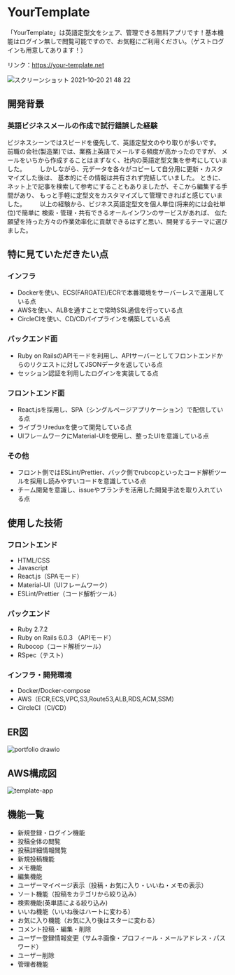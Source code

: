 # YourTemplate

「YourTemplate」は英語定型文をシェア、管理できる無料アプリです！基本機能はログイン無しで閲覧可能ですので、お気軽にご利用ください。（ゲストログインも用意してあります！）

リンク：https://your-template.net

![スクリーンショット 2021-10-20 21 48 22](https://user-images.githubusercontent.com/67878526/138095935-85f58c11-4992-4082-8a94-6b6251e5620b.png)

## 開発背景

### 英語ビジネスメールの作成で試行錯誤した経験
ビジネスシーンではスピードを優先して、英語定型文のやり取りが多いです。
前職の会社(製造業)では、業務上英語でメールする頻度が高かったのですが、
メールをいちから作成することはまずなく、社内の英語定型文集を参考にしていました。
　　しかしながら、元データを各々がコピーして自分用に更新・カスタマイズした後は、
基本的にその情報は共有されず完結していました。
ときに、ネット上で記事を検索して参考にすることもありましたが、そこから編集する手間があり、
もっと手軽に定型文をカスタマイズして管理できればと感じていました。
　　以上の経験から、ビジネス英語定型文を個人単位(将来的には会社単位)で簡単に
検索・管理・共有できるオールインワンのサービスがあれば、
似た願望を持った方々の作業効率化に貢献できるはずと思い、開発するテーマに選びました。

## 特に見ていただきたい点
### インフラ
- Dockerを使い、ECS(FARGATE)/ECRで本番環境をサーバーレスで運用している点
- AWSを使い、ALBを通すことで常時SSL通信を行っている点
- CircleCIを使い、CD/CDパイプラインを構築している点
### バックエンド面
- Ruby on RailsのAPIモードを利用し、APIサーバーとしてフロントエンドからのリクエストに対してJSONデータを返している点
- セッション認証を利用したログインを実装してる点
### フロントエンド面
- React.jsを採用し、SPA（シングルページアプリケーション）で配信している点
- ライブラリreduxを使って開発している点
- UIフレームワークにMaterial-UIを使用し、整ったUIを意識している点
### その他
- フロント側ではESLint/Prettier、バック側でrubcopといったコード解析ツールを採用し読みやすいコードを意識している点
- チーム開発を意識し、issueやブランチを活用した開発手法を取り入れている点


## 使用した技術
### フロントエンド
- HTML/CSS
- Javascript
- React.js（SPAモード）
- Material-UI（UIフレームワーク）
- ESLint/Prettier（コード解析ツール）
### バックエンド
- Ruby 2.7.2
- Ruby on Rails 6.0.3 （APIモード）
- Rubocop（コード解析ツール）
- RSpec（テスト）
### インフラ・開発環境
- Docker/Docker-compose
- AWS（ECR,ECS,VPC,S3,Route53,ALB,RDS,ACM,SSM）
- CircleCI（CI/CD）


## ER図

![portfolio drawio](https://user-images.githubusercontent.com/67878526/138094535-cc5e5629-28d7-49a5-ac1e-006c2d8f8229.png)


## AWS構成図

![template-app](https://user-images.githubusercontent.com/67878526/138094985-547295f8-cfbe-45ff-81ed-f30f24646621.png)


## 機能一覧
- 新規登録・ログイン機能
- 投稿全体の閲覧
- 投稿詳細情報閲覧
- 新規投稿機能
- メモ機能
- 編集機能
- ユーザーマイページ表示（投稿・お気に入り・いいね・メモの表示）
- ソート機能（投稿をカテゴリから絞り込み）
- 検索機能(英単語による絞り込み)
- いいね機能（いいね後はハートに変わる）
- お気に入り機能（お気に入り後はスターに変わる）
- コメント投稿・編集・削除
- ユーザー登録情報変更（サムネ画像・プロフィール・メールアドレス・パスワード）
- ユーザー削除
- 管理者機能

